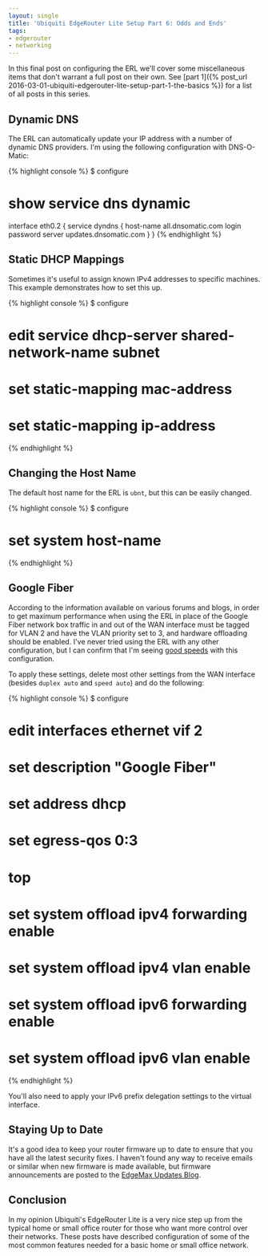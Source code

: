 ```yaml
---
layout: single
title: 'Ubiquiti EdgeRouter Lite Setup Part 6: Odds and Ends'
tags:
- edgerouter
- networking
---
```


In this final post on configuring the ERL we'll cover some miscellaneous items
that don't warrant a full post on their own. See
[part 1]({% post_url 2016-03-01-ubiquiti-edgerouter-lite-setup-part-1-the-basics %})
for a list of all posts in this series.

## Dynamic DNS

The ERL can automatically update your IP address with a number of dynamic DNS
providers. I'm using the following configuration with DNS-O-Matic:

{% highlight console %}
$ configure
# show service dns dynamic 
 interface eth0.2 {
     service dyndns {
         host-name all.dnsomatic.com
         login <username>
         password <password>
         server updates.dnsomatic.com
     }
 }
{% endhighlight %}

## Static DHCP Mappings

Sometimes it's useful to assign known IPv4 addresses to specific machines. This
example demonstrates how to set this up.

{% highlight console %}
$ configure
# edit service dhcp-server shared-network-name <name> subnet <subnet>
# set static-mapping <name> mac-address <mac-address>
# set static-mapping <name> ip-address <ip-address>
{% endhighlight %}

## Changing the Host Name

The default host name for the ERL is `ubnt`, but this can be easily changed.

{% highlight console %}
$ configure
# set system host-name <name>
{% endhighlight %}

## Google Fiber

According to the information available on various forums and blogs, in order to
get maximum performance when using the ERL in place of the Google Fiber network
box traffic in and out of the WAN interface must be tagged for VLAN 2 and have
the VLAN priority set to 3, and hardware offloading should be enabled. I've
never tried using the ERL with any other configuration, but I can confirm that
I'm seeing [good speeds](http://speedtest.dslreports.com/speedtest/3203290)
with this configuration.

To apply these settings, delete most other settings from the WAN interface
(besides `duplex auto` and `speed auto`) and do the following:

{% highlight console %}
$ configure
# edit interfaces ethernet <iface> vif 2
# set description "Google Fiber"
# set address dhcp
# set egress-qos 0:3
# top
# set system offload ipv4 forwarding enable
# set system offload ipv4 vlan enable
# set system offload ipv6 forwarding enable
# set system offload ipv6 vlan enable
{% endhighlight %}

You'll also need to apply your IPv6 prefix delegation settings to the virtual
interface.

## Staying Up to Date

It's a good idea to keep your router firmware up to date to ensure that you
have all the latest security fixes. I haven't found any way to receive emails
or similar when new firmware is made available, but firmware announcements are
posted to the
[EdgeMax Updates Blog](http://community.ubnt.com/t5/EdgeMAX-Updates-Blog/bg-p/Blog_EdgeMAX).

## Conclusion

In my opinion Ubiquiti's EdgeRouter Lite is a very nice step up from the
typical home or small office router for those who want more control over their
networks. These posts have described configuration of some of the most common
features needed for a basic home or small office network.
